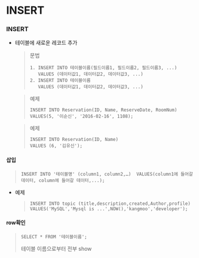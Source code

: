 # INSERT

### INSERT

- 테이블에 새로운 레코드 추가

  > 문법
  >
  > ```mysql
  > 1. INSERT INTO 테이블이름(필드이름1, 필드이름2, 필드이름3, ...)
  >    VALUES (데이터값1, 데이터값2, 데이터값3, ...)
  > 2. INSERT INTO 테이블이름
  >    VALUES (데이터값1, 데이터값2, 데이터값3, ...)
  > ```

  > 예제
  >
  > ```mysql
  > INSERT INTO Reservation(ID, Name, ReserveDate, RoomNum)
  > VALUES(5, '이순신', '2016-02-16', 1108);
  > ```

  > 예제
  >
  > ```mysql
  > INSERT INTO Reservation(ID, Name)
  > VALUES (6, '김유신');
  > ```



#### 삽입

> ```mysql
> INSERT INTO '테이블명' (column1, column2,…)  VALUES(column1에 들어갈 데이터, column에 들어갈 데이터,...);
> ```

* 예제

  > ```mysql
  > INSERT INTO topic (title,description,created,Author,profile) VALUES('MySQL','Mysql is ...',NOW(),'kangmoo','developer');
  > ```



#### row확인

> ```mysql
> SELECT * FROM '테이블이름';
> ```
>
> 테이블 이름으로부터 전부 show